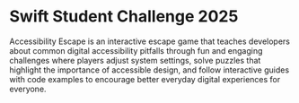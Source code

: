 # Swift Student Challenge 2025

Accessibility Escape is an interactive escape game that teaches developers about common digital accessibility pitfalls through fun and engaging challenges where players adjust system settings, solve puzzles that highlight the importance of accessible design, and follow interactive guides with code examples to encourage better everyday digital experiences for everyone.
